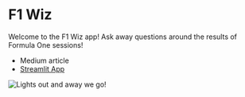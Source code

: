 # F1 Wiz

Welcome to the F1 Wiz app! Ask away questions around the results of Formula One sessions! 

- Medium article 
- [Streamlit App](https://f1-wiz.streamlit.app/)

![Lights out and away we go!](https://media.giphy.com/media/cC9Ue0I59m5NEJTlMH/giphy.gif)

